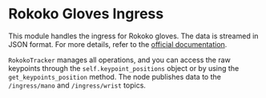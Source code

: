 # Rokoko Gloves Ingress

This module handles the ingress for Rokoko gloves. The data is streamed in JSON format. For more details, refer to the [official documentation](https://support.rokoko.com/hc/en-us/articles/4410416376977-Custom-Streaming).

`RokokoTracker` manages all operations, and you can access the raw keypoints through the `self.keypoint_positions` object or by using the `get_keypoints_position` method. The node publishes data to the `/ingress/mano` and `/ingress/wrist` topics.


